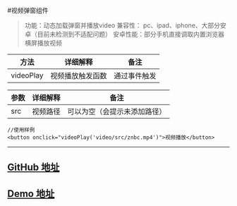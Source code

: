 #视频弹窗组件

>功能：动态加载弹窗并播放video
兼容性： pc、ipad、iphone、大部分安卓（目前未检测到不适配问题）
安卓性能：部分手机直接调取内置浏览器横屏播放视频

| 方法 |详细解释|备注|
| - | - | - |
| videoPlay| 视频播放触发函数 | 通过事件触发 |


| 参数 |详细解释|备注|
| - | - | - |
| src | 视频路径 | 可以为空（会提示未添加路径） |

```
//使用样例
<button onclick="videoPlay('video/src/znbc.mp4')">视频播放</button>

```
---
[GitHub 地址](https://github.com/zhaobinhong/mask_video)
---

[Demo 地址](http://hovace.me/mask_video/demo.html)
---